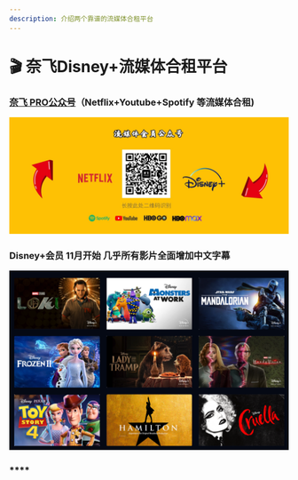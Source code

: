 ```yaml
---
description: 介绍两个靠谱的流媒体合租平台
---
```


# 🎬 奈飞Disney+流媒体合租平台

### [**奈飞 PRO公众号**](https://naifei.pro/m/?rid=1p5c6)**（Netflix+Youtube+Spotify  等流媒体合租)**

![](.gitbook/assets/pro.jpeg)

### **Disney+会员 11月开始 几乎所有影片全面增加中文字幕**

![](.gitbook/assets/WX20211115-202812@2x.png)

### ****
